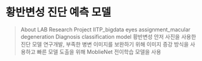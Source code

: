# 황반변성 진단 예측 모델 
> About LAB Research Project IITP_bigdata eyes assignment_macular degeneration Diagnosis classification model
> 황반변성 안저 사진을 사용한 진단 모델 연구개발, 부족한 병변 이미지를 보완하기 위해 이미지 증강 방식을 사용하고 빠른 모델 도출을 위해 MoblieNet 전이학습 모델을 사용
> 
